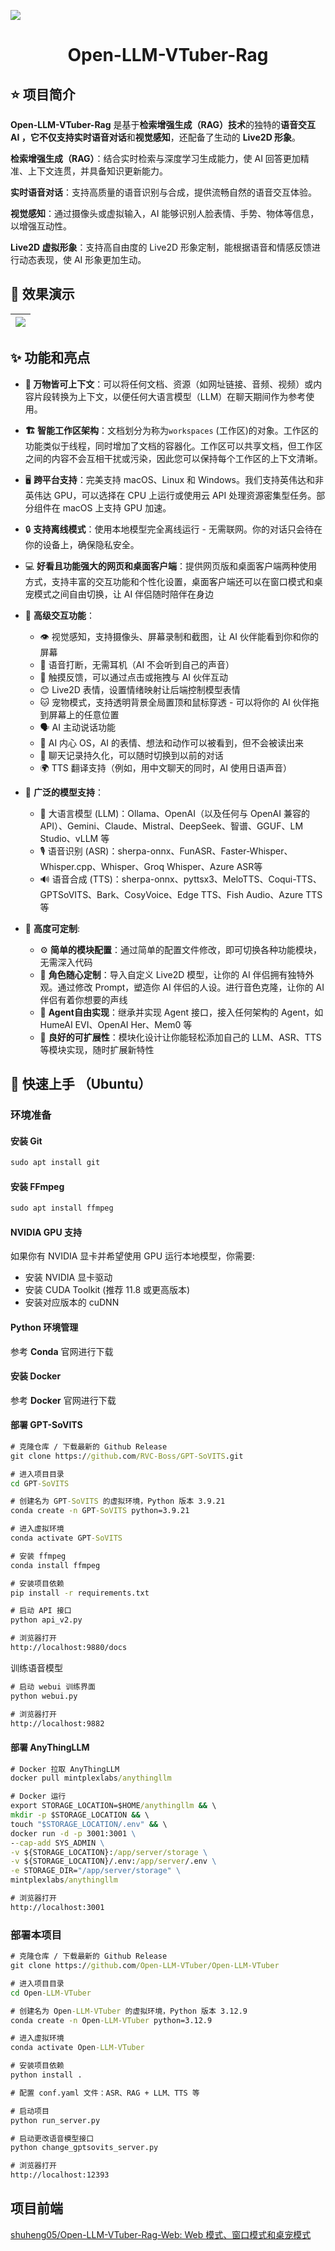 ![](./assets/banner.jpg)

<h1 align="center">Open-LLM-VTuber-Rag</h1>
<h3 align="center"></h3>

## ⭐️ 项目简介

**Open-LLM-VTuber-Rag** 是基于**检索增强生成（RAG）技术**的独特的**语音交互 AI **，它不仅支持**实时语音对话**和**视觉感知**，还配备了生动的 **Live2D 形象**。

**检索增强生成（RAG）**：结合实时检索与深度学习生成能力，使 AI 回答更加精准、上下文连贯，并具备知识更新能力。

**实时语音对话**：支持高质量的语音识别与合成，提供流畅自然的语音交互体验。              

**视觉感知**：通过摄像头或虚拟输入，AI 能够识别人脸表情、手势、物体等信息，以增强互动性。

**Live2D 虚拟形象**：支持高自由度的 Live2D 形象定制，能根据语音和情感反馈进行动态表现，使 AI 形象更加生动。

## 👀 效果演示

| ![](./assets/demo.jpg) |
| ---------------------- |

## ✨ 功能和亮点

- **🔗 万物皆可上下文**：可以将任何文档、资源（如网址链接、音频、视频）或内容片段转换为上下文，以便任何大语言模型（LLM）在聊天期间作为参考使用。
- **🏗️ 智能工作区架构**：文档划分为称为`workspaces` (工作区)的对象。工作区的功能类似于线程，同时增加了文档的容器化。工作区可以共享文档，但工作区之间的内容不会互相干扰或污染，因此您可以保持每个工作区的上下文清晰。

- 🖥️ **跨平台支持**：完美支持 macOS、Linux 和 Windows。我们支持英伟达和非英伟达 GPU，可以选择在 CPU 上运行或使用云 API 处理资源密集型任务。部分组件在 macOS 上支持 GPU 加速。

- 🔒 **支持离线模式**：使用本地模型完全离线运行 - 无需联网。你的对话只会待在你的设备上，确保隐私安全。

- 💻 **好看且功能强大的网页和桌面客户端**：提供网页版和桌面客户端两种使用方式，支持丰富的交互功能和个性化设置，桌面客户端还可以在窗口模式和桌宠模式之间自由切换，让 AI 伴侣随时陪伴在身边

- 🎯 **高级交互功能**：
  - 👁️ 视觉感知，支持摄像头、屏幕录制和截图，让 AI 伙伴能看到你和你的屏幕
  - 🎤 语音打断，无需耳机（AI 不会听到自己的声音）
  - 🫱 触摸反馈，可以通过点击或拖拽与 AI 伙伴互动
  - 😊 Live2D 表情，设置情绪映射让后端控制模型表情
  - 🐱 宠物模式，支持透明背景全局置顶和鼠标穿透 - 可以将你的 AI 伙伴拖到屏幕上的任意位置
  - 🗣️ AI 主动说话功能
  - 💭 AI 内心 OS，AI 的表情、想法和动作可以被看到，但不会被读出来
  - 💾 聊天记录持久化，可以随时切换到以前的对话
  - 🌍 TTS 翻译支持（例如，用中文聊天的同时，AI 使用日语声音）

- 🧠 **广泛的模型支持**：
  - 🤖 大语言模型 (LLM)：Ollama、OpenAI（以及任何与 OpenAI 兼容的 API）、Gemini、Claude、Mistral、DeepSeek、智谱、GGUF、LM Studio、vLLM 等
  - 🎙️ 语音识别 (ASR)：sherpa-onnx、FunASR、Faster-Whisper、Whisper.cpp、Whisper、Groq Whisper、Azure ASR等
  - 🔊 语音合成 (TTS)：sherpa-onnx、pyttsx3、MeloTTS、Coqui-TTS、GPTSoVITS、Bark、CosyVoice、Edge TTS、Fish Audio、Azure TTS等

- 🔧 **高度可定制**:
  - ⚙️ **简单的模块配置**：通过简单的配置文件修改，即可切换各种功能模块，无需深入代码
  - 🎨 **角色随心定制**：导入自定义 Live2D 模型，让你的 AI 伴侣拥有独特外观。通过修改 Prompt，塑造你 AI 伴侣的人设。进行音色克隆，让你的 AI 伴侣有着你想要的声线
  - 🧩 **Agent自由实现**：继承并实现 Agent 接口，接入任何架构的 Agent，如 HumeAI EVI、OpenAI Her、Mem0 等
  - 🔌 **良好的可扩展性**：模块化设计让你能轻松添加自己的 LLM、ASR、TTS 等模块实现，随时扩展新特性

## 🚀 快速上手 （Ubuntu）

### 环境准备

#### 安装 Git

```cmd
sudo apt install git
```

#### 安装 FFmpeg

```cmd
sudo apt install ffmpeg
```

#### NVIDIA GPU 支持

如果你有 NVIDIA 显卡并希望使用 GPU 运行本地模型，你需要:

- 安装 NVIDIA 显卡驱动
- 安装 CUDA Toolkit (推荐 11.8 或更高版本)
- 安装对应版本的 cuDNN

#### Python 环境管理

参考 **Conda** 官网进行下载

#### 安装 Docker

参考 **Docker** 官网进行下载

#### 部署 GPT-SoVITS

```cmd
# 克隆仓库 / 下载最新的 Github Release
git clone https://github.com/RVC-Boss/GPT-SoVITS.git

# 进入项目目录
cd GPT-SoVITS

# 创建名为 GPT-SoVITS 的虚拟环境，Python 版本 3.9.21
conda create -n GPT-SoVITS python=3.9.21

# 进入虚拟环境
conda activate GPT-SoVITS

# 安装 ffmpeg
conda install ffmpeg

# 安装项目依赖
pip install -r requirements.txt

# 启动 API 接口
python api_v2.py

# 浏览器打开
http://localhost:9880/docs
```

训练语音模型

```cmd
# 启动 webui 训练界面
python webui.py

# 浏览器打开
http://localhost:9882
```

#### 部署 AnyThingLLM

```cmd
# Docker 拉取 AnyThingLLM
docker pull mintplexlabs/anythingllm

# Docker 运行
export STORAGE_LOCATION=$HOME/anythingllm && \
mkdir -p $STORAGE_LOCATION && \
touch "$STORAGE_LOCATION/.env" && \
docker run -d -p 3001:3001 \
--cap-add SYS_ADMIN \
-v ${STORAGE_LOCATION}:/app/server/storage \
-v ${STORAGE_LOCATION}/.env:/app/server/.env \
-e STORAGE_DIR="/app/server/storage" \
mintplexlabs/anythingllm

# 浏览器打开
http://localhost:3001
```



### 部署本项目

```cmd
# 克隆仓库 / 下载最新的 Github Release
git clone https://github.com/Open-LLM-VTuber/Open-LLM-VTuber

# 进入项目目录
cd Open-LLM-VTuber

# 创建名为 Open-LLM-VTuber 的虚拟环境，Python 版本 3.12.9
conda create -n Open-LLM-VTuber python=3.12.9

# 进入虚拟环境
conda activate Open-LLM-VTuber

# 安装项目依赖
python install .

# 配置 conf.yaml 文件：ASR、RAG + LLM、TTS 等

# 启动项目
python run_server.py

# 启动更改语音模型接口
python change_gptsovits_server.py

# 浏览器打开
http://localhost:12393
```

## 项目前端

[shuheng05/Open-LLM-VTuber-Rag-Web: Web 模式、窗口模式和桌宠模式](https://github.com/shuheng05/Open-LLM-VTuber-Rag-Web)

